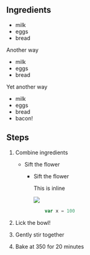 ## Ingredients

* milk
* eggs
* bread

Another way

+ milk
+ eggs
+ bread

Yet another way

- milk
- eggs
- bread
- bacon!


## Steps

1. Combine ingredients
    * Sift the flower
        * Sift the flower
            
            This is inline

            ![](http://unsplash.it/300/200?random)
            
            ```js
                var x = 100
            ```
            
1. Lick the bowl!
1. Gently stir together
1. Bake at 350 for 20 minutes